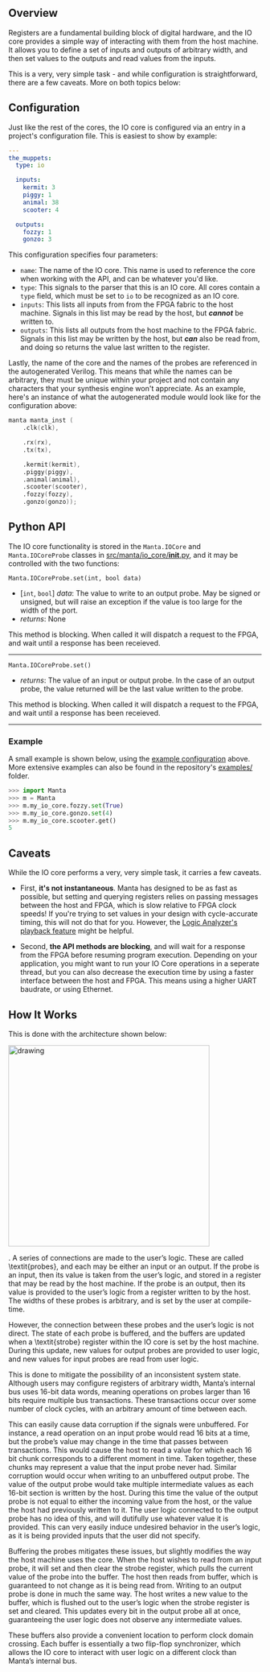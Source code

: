 
## Overview
Registers are a fundamental building block of digital hardware, and the IO core provides a simple way of interacting with them from the host machine. It allows you to define a set of inputs and outputs of arbitrary width, and then set values to the outputs and read values from the inputs.

This is a very, very simple task - and while configuration is straightforward, there are a few caveats. More on both topics below:

## Configuration

Just like the rest of the cores, the IO core is configured via an entry in a project's configuration file. This is easiest to show by example:

```yaml
---
the_muppets:
  type: io

  inputs:
    kermit: 3
    piggy: 1
    animal: 38
    scooter: 4

  outputs:
    fozzy: 1
    gonzo: 3
```
This configuration specifies four parameters:

- `name`: The name of the IO core. This name is used to reference the core when working with the API, and can be whatever you'd like.
- `type`: This signals to the parser that this is an IO core. All cores contain a `type` field, which must be set to `io` to be recognized as an IO core.
- `inputs`: This lists all inputs from from the FPGA fabric to the host machine. Signals in this list may be read by the host, but ___cannot___ be written to.
- `outputs`: This lists all outputs from the host machine to the FPGA fabric. Signals in this list may be written by the host, but ___can___ also be read from, and doing so returns the value last written to the register.

Lastly, the name of the core and the names of the probes are referenced in the autogenerated Verilog. This means that while the names can be arbitrary, they must be unique within your project and not contain any characters that your synthesis engine won't appreciate. As an example, here's an instance of what the autogenerated module would look like for the configuration above:

```verilog
manta manta_inst (
    .clk(clk),

    .rx(rx),
    .tx(tx),

    .kermit(kermit),
    .piggy(piggy),
    .animal(animal),
    .scooter(scooter),
    .fozzy(fozzy),
    .gonzo(gonzo));
```


## Python API

The IO core functionality is stored in the `Manta.IOCore` and `Manta.IOCoreProbe` classes in [src/manta/io_core/__init__.py](https://github.com/fischermoseley/manta/blob/main/src/manta/io_core/__init__.py), and it may be controlled with the two functions:

`Manta.IOCoreProbe.set(int, bool data)`

- [`int`, `bool`] _data_: The value to write to an output probe. May be signed or unsigned, but will raise an exception if the value is too large for the width of the port.
- _returns_: None

This method is blocking. When called it will dispatch a request to the FPGA, and wait until a response has been receieved.

---

`Manta.IOCoreProbe.set()`

- _returns_: The value of an input or output probe. In the case of an output probe, the value returned will be the last value written to the probe.

This method is blocking. When called it will dispatch a request to the FPGA, and wait until a response has been receieved.

---


### Example

A small example is shown below, using the [example configuration](#configuration) above. More extensive examples can also be found in the repository's [examples/](https://github.com/fischermoseley/manta/tree/main/examples) folder.

```python
>>> import Manta
>>> m = Manta
>>> m.my_io_core.fozzy.set(True)
>>> m.my_io_core.gonzo.set(4)
>>> m.my_io_core.scooter.get()
5
```

## Caveats

While the IO core performs a very, very simple task, it carries a few caveats.

- First, __it's not instantaneous__. Manta has designed to be as fast as possible, but setting and querying registers relies on passing messages between the host and FPGA, which is slow relative to FPGA clock speeds! If you're trying to set values in your design with cycle-accurate timing, this will not do that for you. However, the [Logic Analyzer's playback feature](./logic_analyzer.md#playback) might be helpful.

- Second, __the API methods are blocking__, and will wait for a response from the FPGA before resuming program execution. Depending on your application, you might want to run your IO Core operations in a seperate thread, but you can also decrease the execution time by using a faster interface between the host and FPGA. This means using a higher UART baudrate, or using Ethernet.

## How It Works

This is done with the architecture shown below:

<img src="/assets/io_core_block_diagram.png" alt="drawing" width="400"/>

. A series of connections are made to the user’s logic. These are called \textit{probes}, and each may be either an input or an output. If the probe is an input, then its value is taken from the user’s logic, and stored in a register that may be read by the host machine. If the probe is an output, then its value is provided to the user’s logic from a register written to by the host. The widths of these probes is arbitrary, and is set by the user at compile-time.

However, the connection between these probes and the user’s logic is not direct. The state of each probe is buffered, and the buffers are updated when a \textit{strobe} register within the IO core is set by the host machine. During this update, new values for output probes are provided to user logic, and new values for input probes are read from user logic.

This is done to mitigate the possibility of an inconsistent system state. Although users may configure registers of arbitrary width, Manta’s internal bus uses 16-bit data words, meaning operations on probes larger than 16 bits require multiple bus transactions. These transactions occur over some number of clock cycles, with an arbitrary amount of time between each.

This can easily cause data corruption if the signals were unbuffered. For instance, a read operation on an input probe would read 16 bits at a time, but the probe’s value may change in the time that passes between transactions. This would cause the host to read a value for which each 16 bit chunk corresponds to a different moment in time. Taken together, these chunks may represent a value that the input probe never had. Similar corruption would occur when writing to an unbuffered output probe. The value of the output probe would take multiple intermediate values as each 16-bit section is written by the host. During this time the value of the output probe is not equal to either the incoming value from the host, or the value the host had previously written to it. The user logic connected to the output probe has no idea of this, and will dutifully use whatever value it is provided. This can very easily induce undesired behavior in the user’s logic, as it is being provided inputs that the user did not specify.

Buffering the probes mitigates these issues, but slightly modifies the way the host machine uses the core. When the host wishes to read from an input probe, it will set and then clear the strobe register, which pulls the current value of the probe into the buffer. The host then reads from buffer, which is guaranteed to not change as it is being read from. Writing to an output probe is done in much the same way. The host writes a new value to the buffer, which is flushed out to the user’s logic when the strobe register is set and cleared. This updates every bit in the output probe all at once, guaranteeing the user logic does not observe any intermediate values.

These buffers also provide a convenient location to perform clock domain crossing. Each buffer is essentially a two flip-flop synchronizer, which allows the IO core to interact with user logic on a different clock than Manta’s internal bus.
